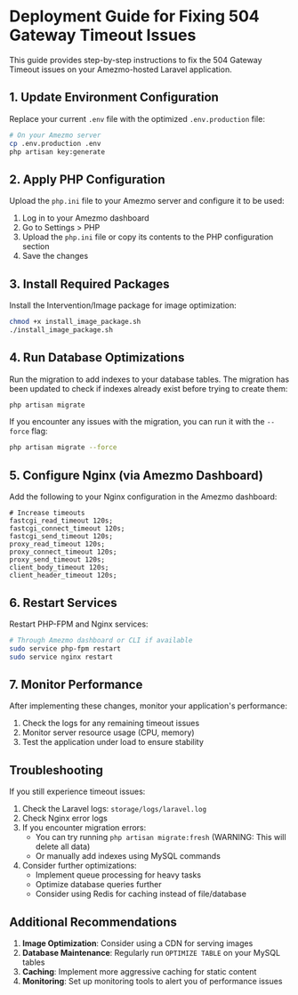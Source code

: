# Deployment Guide for Fixing 504 Gateway Timeout Issues

This guide provides step-by-step instructions to fix the 504 Gateway Timeout issues on your Amezmo-hosted Laravel application.

## 1. Update Environment Configuration

Replace your current `.env` file with the optimized `.env.production` file:

```bash
# On your Amezmo server
cp .env.production .env
php artisan key:generate
```

## 2. Apply PHP Configuration

Upload the `php.ini` file to your Amezmo server and configure it to be used:

1. Log in to your Amezmo dashboard
2. Go to Settings > PHP
3. Upload the `php.ini` file or copy its contents to the PHP configuration section
4. Save the changes

## 3. Install Required Packages

Install the Intervention/Image package for image optimization:

```bash
chmod +x install_image_package.sh
./install_image_package.sh
```

## 4. Run Database Optimizations

Run the migration to add indexes to your database tables. The migration has been updated to check if indexes already exist before trying to create them:

```bash
php artisan migrate
```

If you encounter any issues with the migration, you can run it with the `--force` flag:

```bash
php artisan migrate --force
```

## 5. Configure Nginx (via Amezmo Dashboard)

Add the following to your Nginx configuration in the Amezmo dashboard:

```nginx
# Increase timeouts
fastcgi_read_timeout 120s;
fastcgi_connect_timeout 120s;
fastcgi_send_timeout 120s;
proxy_read_timeout 120s;
proxy_connect_timeout 120s;
proxy_send_timeout 120s;
client_body_timeout 120s;
client_header_timeout 120s;
```

## 6. Restart Services

Restart PHP-FPM and Nginx services:

```bash
# Through Amezmo dashboard or CLI if available
sudo service php-fpm restart
sudo service nginx restart
```

## 7. Monitor Performance

After implementing these changes, monitor your application's performance:

1. Check the logs for any remaining timeout issues
2. Monitor server resource usage (CPU, memory)
3. Test the application under load to ensure stability

## Troubleshooting

If you still experience timeout issues:

1. Check the Laravel logs: `storage/logs/laravel.log`
2. Check Nginx error logs
3. If you encounter migration errors:
   - You can try running `php artisan migrate:fresh` (WARNING: This will delete all data)
   - Or manually add indexes using MySQL commands
4. Consider further optimizations:
   - Implement queue processing for heavy tasks
   - Optimize database queries further
   - Consider using Redis for caching instead of file/database

## Additional Recommendations

1. **Image Optimization**: Consider using a CDN for serving images
2. **Database Maintenance**: Regularly run `OPTIMIZE TABLE` on your MySQL tables
3. **Caching**: Implement more aggressive caching for static content
4. **Monitoring**: Set up monitoring tools to alert you of performance issues
